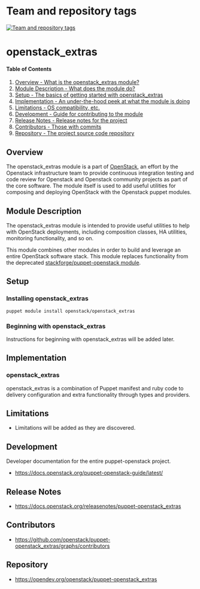 Team and repository tags
========================

[![Team and repository tags](https://governance.openstack.org/tc/badges/puppet-openstack_extras.svg)](https://governance.openstack.org/tc/reference/tags/index.html)

<!-- Change things from this point on -->

openstack_extras
================

#### Table of Contents

1. [Overview - What is the openstack_extras module?](#overview)
2. [Module Description - What does the module do?](#module-description)
3. [Setup - The basics of getting started with openstack_extras](#setup)
4. [Implementation - An under-the-hood peek at what the module is doing](#implementation)
5. [Limitations - OS compatibility, etc.](#limitations)
6. [Development - Guide for contributing to the module](#development)
7. [Release Notes - Release notes for the project](#release-notes)
8. [Contributors - Those with commits](#contributors)
9. [Repository - The project source code repository](#repository)

Overview
--------

The openstack_extras module is a part of [OpenStack](https://opendev.org/openstack),
an effort by the Openstack infrastructure team to provide continuous integration
testing and code review for Openstack and Openstack community projects as part
of the core software.  The module itself is used to add useful utilities for
composing and deploying OpenStack with the Openstack puppet modules.

Module Description
------------------

The openstack_extras module is intended to provide useful utilities to help
with OpenStack deployments, including composition classes, HA utilities,
monitoring functionality, and so on.

This module combines other modules in order to build and leverage an entire
OpenStack software stack. This module replaces functionality from the
deprecated [stackforge/puppet-openstack module](https://github.com/stackforge/puppet-openstack).

Setup
-----

### Installing openstack_extras

    puppet module install openstack/openstack_extras

### Beginning with openstack_extras

Instructions for beginning with openstack_extras will be added later.

Implementation
--------------

### openstack_extras

openstack_extras is a combination of Puppet manifest and ruby code to delivery
configuration and extra functionality through types and providers.

Limitations
-----------

* Limitations will be added as they are discovered.

Development
-----------

Developer documentation for the entire puppet-openstack project.

* https://docs.openstack.org/puppet-openstack-guide/latest/

Release Notes
-------------

* https://docs.openstack.org/releasenotes/puppet-openstack_extras

Contributors
------------

* https://github.com/openstack/puppet-openstack_extras/graphs/contributors

Repository
----------

* https://opendev.org/openstack/puppet-openstack_extras
